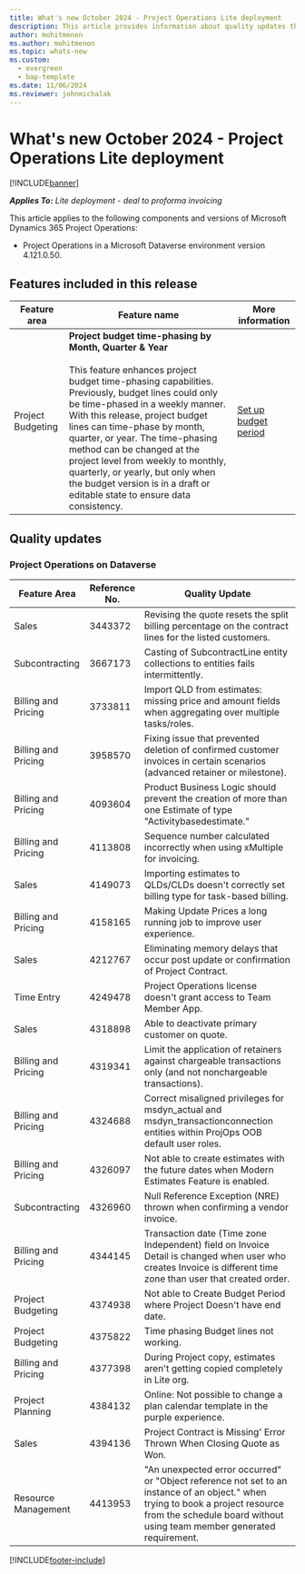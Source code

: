 ```yaml
---
title: What's new October 2024 - Project Operations Lite deployment
description: This article provides information about quality updates that are available in the October 2024 release of Microsoft Dynamics 365 Project Operations Lite deployment.
author: mohitmenon
ms.author: mohitmenon
ms.topic: whats-new
ms.custom:
  - evergreen
  - bap-template
ms.date: 11/06/2024
ms.reviewer: johnmichalak
---
```


# What's new October 2024 - Project Operations Lite deployment

[!INCLUDE[banner](../../includes/banner.md)]

_**Applies To:** Lite deployment - deal to proforma invoicing_

This article applies to the following components and versions of Microsoft Dynamics 365 Project Operations:

- Project Operations in a Microsoft Dataverse environment version 4.121.0.50.

## Features included in this release

| **Feature area** | **Feature name** | **More information** |
| --- | --- | --- |
| Project Budgeting |**Project budget time-phasing by Month, Quarter & Year** <br><br> This feature enhances project budget time-phasing capabilities. Previously, budget lines could only be time-phased in a weekly manner. With this release, project budget lines can time-phase by month, quarter, or year. The time-phasing method can be changed at the project level from weekly to monthly, quarterly, or yearly, but only when the budget version is in a draft or editable state to ensure data consistency.|[Set up budget period](../budget/budget-period-setup.md) |

## Quality updates

### Project Operations on Dataverse

| **Feature Area** | **Reference No.** | **Quality Update** |
| --- | --- | --- |
|Sales|	3443372|	Revising the quote resets the split billing percentage on the contract lines for the listed customers.|
|Subcontracting|	3667173|	Casting of SubcontractLine entity collections to entities fails intermittently. |
|Billing and Pricing|	3733811|	Import QLD from estimates: missing price and amount fields when aggregating over multiple tasks/roles.|
|Billing and Pricing|	3958570|	Fixing issue that prevented deletion of confirmed customer invoices in certain scenarios (advanced retainer or milestone).|
|Billing and Pricing|	4093604|	Product Business Logic should prevent the creation of more than one Estimate of type "Activitybasedestimate."|
|Billing and Pricing|	4113808|	Sequence number calculated incorrectly when using xMultiple for invoicing.|
|Sales|	4149073|	Importing estimates to QLDs/CLDs doesn't correctly set billing type for task-based billing.|
|Billing and Pricing|	4158165|	Making Update Prices a long running job to improve user experience.|
|Sales|	4212767|	Eliminating memory delays that occur post update or confirmation of Project Contract.|
|Time Entry|	4249478|	Project Operations license doesn't grant access to Team Member App.|
|Sales|	4318898|	Able to deactivate primary customer on quote.|
|Billing and Pricing|	4319341|	Limit the application of retainers against chargeable transactions only (and not nonchargeable transactions).|
|Billing and Pricing|	4324688|	Correct misaligned privileges for msdyn_actual and msdyn_transactionconnection entities within ProjOps OOB default user roles.|
|Billing and Pricing|	4326097|	Not able to create estimates with the future dates when Modern Estimates Feature is enabled.|
|Subcontracting|	4326960|	Null Reference Exception (NRE) thrown when confirming a vendor invoice.|
|Billing and Pricing|	4344145|	Transaction date (Time zone Independent) field on Invoice Detail is changed when user who creates Invoice is different time zone than user that created order.|
|Project Budgeting|	4374938|	Not able to Create Budget Period where Project Doesn't have end date.|
|Project Budgeting|	4375822|	Time phasing Budget lines not working.|
|Billing and Pricing|	4377398|	During Project copy, estimates aren't getting copied completely in Lite org.|
|Project Planning|	4384132|	Online: Not possible to change a plan calendar template in the purple experience.|
|Sales|	4394136|	Project Contract is Missing' Error Thrown When Closing Quote as Won.|
|Resource Management|	4413953|	"An unexpected error occurred" or "Object reference not set to an instance of an object." when trying to book a project resource from the schedule board without using team member generated requirement.|


[!INCLUDE[footer-include](../../includes/footer-banner.md)]
